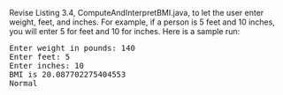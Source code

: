 Revise Listing 3.4, ComputeAndInterpretBMI.java, to let the user enter weight, feet, and inches. For example, if a person is 5 feet and 10 inches, you will enter 5 for feet and 10 for inches. Here is a sample run:  
  
<pre>
Enter weight in pounds: 140
Enter feet: 5
Enter inches: 10
BMI is 20.087702275404553
Normal
</pre>